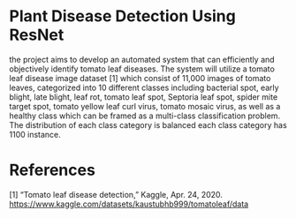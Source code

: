 # Plant Disease Detection Using ResNet

the project aims to develop an automated system that can efficiently and objectively identify tomato leaf diseases. The system will utilize a tomato leaf disease image dataset [1] which consist of 11,000 images of tomato leaves, categorized into 10 different classes including bacterial spot, early blight, late blight, leaf rot, tomato leaf spot, Septoria leaf spot, spider mite target spot, tomato yellow leaf curl virus, tomato mosaic virus, as well as a healthy class which can be framed as a multi-class classification problem. The distribution of each class category is balanced each class category has 1100 instance.


# References 
[1] “Tomato leaf disease detection,” Kaggle, Apr. 24, 2020. https://www.kaggle.com/datasets/kaustubhb999/tomatoleaf/data
